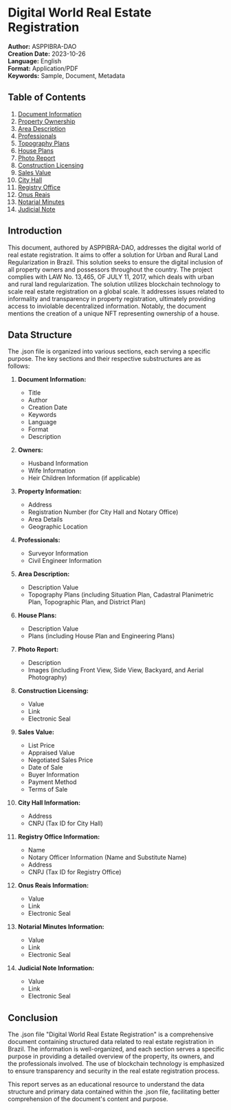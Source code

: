 # Digital World Real Estate Registration

**Author:** ASPPIBRA-DAO  
**Creation Date:** 2023-10-26  
**Language:** English  
**Format:** Application/PDF  
**Keywords:** Sample, Document, Metadata  

## Table of Contents

1. [Document Information](#document-information)
2. [Property Ownership](#property-ownership)
3. [Area Description](#area-description)
4. [Professionals](#professionals)
5. [Topography Plans](#topography-plans)
6. [House Plans](#house-plans)
7. [Photo Report](#photo-report)
8. [Construction Licensing](#construction-licensing)
9. [Sales Value](#sales-value)
10. [City Hall](#city-hall)
11. [Registry Office](#registry-office)
12. [Onus Reais](#onus-reais)
13. [Notarial Minutes](#notarial-minutes)
14. [Judicial Note](#judicial-note)

## Introduction

This document, authored by ASPPIBRA-DAO, addresses the digital world of real estate registration. It aims to offer a solution for Urban and Rural Land Regularization in Brazil. This solution seeks to ensure the digital inclusion of all property owners and possessors throughout the country. The project complies with LAW No. 13,465, OF JULY 11, 2017, which deals with urban and rural land regularization. The solution utilizes blockchain technology to scale real estate registration on a global scale. It addresses issues related to informality and transparency in property registration, ultimately providing access to inviolable decentralized information. Notably, the document mentions the creation of a unique NFT representing ownership of a house.

## Data Structure

The .json file is organized into various sections, each serving a specific purpose. The key sections and their respective substructures are as follows:

1. **Document Information:**
   - Title
   - Author
   - Creation Date
   - Keywords
   - Language
   - Format
   - Description

2. **Owners:**
   - Husband Information
   - Wife Information
   - Heir Children Information (if applicable)

3. **Property Information:**
   - Address
   - Registration Number (for City Hall and Notary Office)
   - Area Details
   - Geographic Location

4. **Professionals:**
   - Surveyor Information
   - Civil Engineer Information

5. **Area Description:**
   - Description Value
   - Topography Plans (including Situation Plan, Cadastral Planimetric Plan, Topographic Plan, and District Plan)

6. **House Plans:**
   - Description Value
   - Plans (including House Plan and Engineering Plans)

7. **Photo Report:**
   - Description
   - Images (including Front View, Side View, Backyard, and Aerial Photography)

8. **Construction Licensing:**
   - Value
   - Link
   - Electronic Seal

9. **Sales Value:**
   - List Price
   - Appraised Value
   - Negotiated Sales Price
   - Date of Sale
   - Buyer Information
   - Payment Method
   - Terms of Sale

10. **City Hall Information:**
    - Address
    - CNPJ (Tax ID for City Hall)

11. **Registry Office Information:**
    - Name
    - Notary Officer Information (Name and Substitute Name)
    - Address
    - CNPJ (Tax ID for Registry Office)

12. **Onus Reais Information:**
    - Value
    - Link
    - Electronic Seal

13. **Notarial Minutes Information:**
    - Value
    - Link
    - Electronic Seal

14. **Judicial Note Information:**
    - Value
    - Link
    - Electronic Seal

## Conclusion

The .json file "Digital World Real Estate Registration" is a comprehensive document containing structured data related to real estate registration in Brazil. The information is well-organized, and each section serves a specific purpose in providing a detailed overview of the property, its owners, and the professionals involved. The use of blockchain technology is emphasized to ensure transparency and security in the real estate registration process.

This report serves as an educational resource to understand the data structure and primary data contained within the .json file, facilitating better comprehension of the document's content and purpose.
